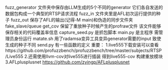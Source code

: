 fuzz_generator 文件夹中保存由LLM生成的5个不同的generator   它们各自发送的数据包构成一个典型的RTSP请求流程
fuzz_in 文件夹里是AFL初次运行提供的种子
fuzz_out 保存了AFL的输出(记得-M main)和伪造的同步文件夹fake_slave/queue
get_cov 保留了重放种子时候产生的profraw文件  该文件能够保存相关的代码覆盖率信息
capture_seed.py 是抓包脚本
main.py 是主程序  需管理员身份运行
matate.sh 用了radamsa变异工具变异generator需要的input 致使生成的种子不同
send.py 有一些函数的定义
重要：
1.live555下载安装可以查看https://github.com/profuzzbench/profuzzbench/tree/master/subjects/RTSP/Live555
2.还需使用llvm-cov对live555进行插装  得到live555-cov 构建重放模块
3.AFLplusplusnet https://github.com/zyingp/AFLplusplusnet

